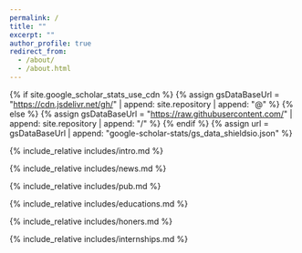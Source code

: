 ```yaml
---
permalink: /
title: ""
excerpt: ""
author_profile: true
redirect_from: 
  - /about/
  - /about.html
---
```


{% if site.google_scholar_stats_use_cdn %}
{% assign gsDataBaseUrl = "https://cdn.jsdelivr.net/gh/" | append: site.repository | append: "@" %}
{% else %}
{% assign gsDataBaseUrl = "https://raw.githubusercontent.com/" | append: site.repository | append: "/" %}
{% endif %}
{% assign url = gsDataBaseUrl | append: "google-scholar-stats/gs_data_shieldsio.json" %}

<span class='anchor' id='about-me'></span>
{% include_relative includes/intro.md %}

<span class='anchor' id='-news'></span>
{% include_relative includes/news.md %}

<span class='anchor' id='-publications'></span>
{% include_relative includes/pub.md %}

<span class='anchor' id='-educations'></span>
{% include_relative includes/educations.md %}

<span class='anchor' id='-honors-and-awards'></span>
{% include_relative includes/honers.md %}

<span class='anchor' id='-internships'></span>
{% include_relative includes/internships.md %}
